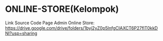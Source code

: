 # ONLINE-STORE(Kelompok)
Link Source Code Page Admin Online Store:
https://drive.google.com/drive/folders/1byi2yZ0p5lnfgCIAXCT6P27fIT0kkDNI?usp=sharing 
